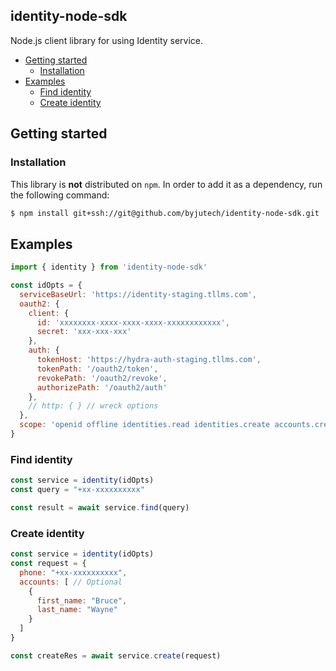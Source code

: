 ## identity-node-sdk <!-- omit in toc -->
Node.js client library for using Identity service.

- [Getting started](#getting-started)
  - [Installation](#installation)
- [Examples](#examples)
  - [Find identity](#find-identity)
  - [Create identity](#create-identity)

## Getting started

### Installation
This library is **not** distributed on `npm`. In order to add it as a dependency, run the following command:

```sh
$ npm install git+ssh://git@github.com/byjutech/identity-node-sdk.git
```

## Examples

```js
import { identity } from 'identity-node-sdk'

const idOpts = {
  serviceBaseUrl: 'https://identity-staging.tllms.com',
  oauth2: {
    client: {
      id: 'xxxxxxxx-xxxx-xxxx-xxxx-xxxxxxxxxxxx',
      secret: 'xxx-xxx-xxx'
    },
    auth: {
      tokenHost: 'https://hydra-auth-staging.tllms.com',
      tokenPath: '/oauth2/token',
      revokePath: '/oauth2/revoke',
      authorizePath: '/oauth2/auth'
    },
    // http: { } // wreck options
  },
  scope: 'openid offline identities.read identities.create accounts.create'
}
```

### Find identity

```js
const service = identity(idOpts)
const query = "+xx-xxxxxxxxxx"

const result = await service.find(query)
```

### Create identity

```js
const service = identity(idOpts)
const request = {
  phone: "+xx-xxxxxxxxxx",
  accounts: [ // Optional
    {
      first_name: "Bruce",
      last_name: "Wayne"
    }
  ]
}

const createRes = await service.create(request)
```
